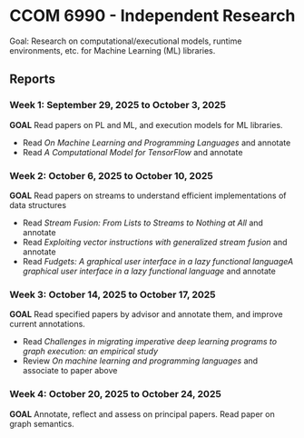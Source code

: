 # CCOM 6990 - Independent Research

Goal: Research on computational/executional models, runtime environments, etc. for Machine Learning (ML) libraries.

## Reports

### Week 1: September 29, 2025 to October 3, 2025

**GOAL** Read papers on PL and ML, and execution models for ML libraries.

* Read _On Machine Learning and Programming Languages_ and annotate
* Read _A Computational Model for TensorFlow_ and annotate

### Week 2: October 6, 2025 to October 10, 2025

**GOAL** Read papers on streams to understand efficient implementations of data structures

* Read _Stream Fusion: From Lists to Streams to Nothing at All_ and annotate
* Read _Exploiting vector instructions with generalized stream fusion_ and annotate
* Read _Fudgets: A graphical user interface in a lazy functional languageA graphical user interface in a lazy functional language_ and annotate

### Week 3: October 14, 2025 to October 17, 2025

**GOAL** Read specified papers by advisor and annotate them, and improve current annotations.

* Read _Challenges in migrating imperative deep learning programs to graph execution: an empirical study_
* Review _On machine learning and programming languages_ and associate to paper above

### Week 4: October 20, 2025 to October 24, 2025

**GOAL** Annotate, reflect and assess on principal papers. Read paper on graph semantics.
